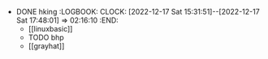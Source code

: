 - DONE hking
  :LOGBOOK:
  CLOCK: [2022-12-17 Sat 15:31:51]--[2022-12-17 Sat 17:48:01] =>  02:16:10
  :END:
	- [[linuxbasic]]
	- TODO bhp
	- [[grayhat]]